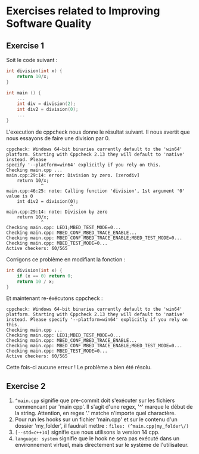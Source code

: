 # Exercises related to Improving Software Quality

## Exercise 1

Soit le code suivant :

```cpp
int division(int x) {
    return 10/x;
}

int main () {
    ...
    int div = division(2);
    int div2 = division(0);
    ...
}
```

L'execution de cppcheck nous donne le résultat suivant. Il nous avertit que nous essayons de faire une division par 0.

```
cppcheck: Windows 64-bit binaries currently default to the 'win64' platform. Starting with Cppcheck 2.13 they will default to 'native' instead. Please
specify '--platform=win64' explicitly if you rely on this.
Checking main.cpp ...
main.cpp:29:14: error: Division by zero. [zerodiv]
    return 10/x;
             ^
main.cpp:46:25: note: Calling function 'division', 1st argument '0' value is 0
    int div2 = division(0);
                        ^
main.cpp:29:14: note: Division by zero
    return 10/x;
             ^
Checking main.cpp: LED1;MBED_TEST_MODE=0...
Checking main.cpp: MBED_CONF_MBED_TRACE_ENABLE...
Checking main.cpp: MBED_CONF_MBED_TRACE_ENABLE;MBED_TEST_MODE=0...
Checking main.cpp: MBED_TEST_MODE=0...
Active checkers: 60/565
```

Corrigons ce problème en modifiant la fonction :

```cpp
int division(int x) {
    if (x == 0) return 0;
    return 10 / x;
}
```

Et maintenant re-éxécutons cppcheck :

```
cppcheck: Windows 64-bit binaries currently default to the 'win64' platform. Starting with Cppcheck 2.13 they will default to 'native' instead. Please specify '--platform=win64' explicitly if you rely on this.
Checking main.cpp ...
Checking main.cpp: LED1;MBED_TEST_MODE=0...
Checking main.cpp: MBED_CONF_MBED_TRACE_ENABLE...
Checking main.cpp: MBED_CONF_MBED_TRACE_ENABLE;MBED_TEST_MODE=0...
Checking main.cpp: MBED_TEST_MODE=0...
Active checkers: 60/565
```

Cette fois-ci aucune erreur ! Le problème a bien été résolu.

## Exercise 2

1. `^main.cpp` signifie que pre-commit doit s'exécuter sur les fichiers commencant par 'main cpp'. Il s'agit d'une regex, '^' marque le début de la string. Attention, en regex '.' matche n'importe quel charactère.
2. Pour run les hooks sur un fichier 'main.cpp' et sur le contenu d'un dossier 'my_folder', il faudrait mettre : `files: (^main.cpp|my_folder\/) `
3. `[--std=c++14]` signifie que nous utilisons la version 14 cpp.
4. `language: system` signifie que le hook ne sera pas exécuté dans un environnement virtuel, mais directement sur le système de l'utilisateur.
